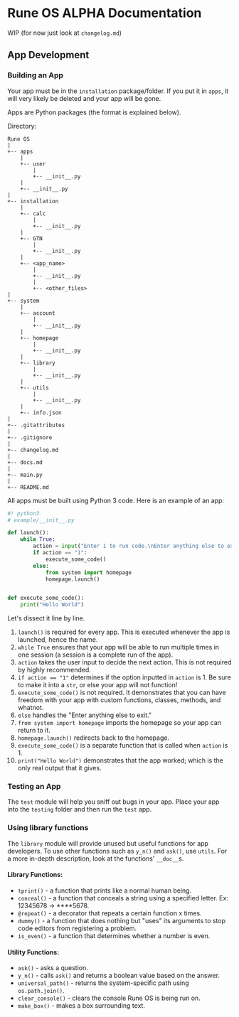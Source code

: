 # Rune OS ALPHA Documentation
WIP
(for now just look at `changelog.md`)

## App Development
### Building an App
Your app must be in the `installation` package/folder. If you put it in `apps`, it will very likely be deleted and your app will be gone.

Apps are Python packages (the format is explained below).

Directory:
```
Rune OS
|
+-- apps
    |
    +-- user
        |
        +-- __init__.py
    |
    +-- __init__.py
|
+-- installation
    |
    +-- calc
        |
        +-- __init__.py
    |
    +-- GTN
        |
        +-- __init__.py
    |
    +-- <app_name>
        |
        +-- __init__.py
        |
        +-- <other_files>
|
+-- system
    |
    +-- account
        |
        +-- __init__.py
    |
    +-- homepage
        |
        +-- __init__.py
    |
    +-- library
        |
        +-- __init__.py
    |
    +-- utils
        |
        +-- __init__.py
    |
    +-- info.json
|
+-- .gitattributes
|
+-- .gitignore
|
+-- changelog.md
|
+-- docs.md
|
+-- main.py
|
+-- README.md
```

All apps must be built using Python 3 code. Here is an example of an app:

```py
#! python3
# example/__init__.py

def launch():
    while True:
        action = input("Enter 1 to run code.\nEnter anything else to exit.\n>")
        if action == "1":
            execute_some_code()
        else:
            from system import homepage
            homepage.launch()


def execute_some_code():
    print("Hello World")
```

Let's dissect it line by line.

1. `launch()` is required for every app. This is executed whenever the app is launched, hence the name.
2. `while True` ensures that your app will be able to run multiple times in one session (a session is a complete run of the app).
3. `action` takes the user input to decide the next action. This is not required by highly recommended.
4. `if action == "1"` determines if the option inputted in `action` is 1. Be sure to make it into a `str`, or else your app will not function!
5. `execute_some_code()` is not required. It demonstrates that you can have freedom with your app with custom functions, classes, methods, and whatnot.
6. `else` handles the "Enter anything else to exit."
7. `from system import homepage` imports the homepage so your app can return to it.
8. `homepage.launch()` redirects back to the homepage.
9. `execute_some_code()` is a separate function that is called when `action` is 1.
10. `print("Hello World")` demonstrates that the app worked; which is the only real output that it gives.

### Testing an App
The `test` module will help you sniff out bugs in your app. Place your app into the `testing` folder and then run the `test` app.

### Using library functions
The `library` module will provide unused but useful functions for app developers. To use other functions such as `y_n()` and `ask()`, use `utils`. For a more in-depth description, look at the functions' `__doc__`s.

#### Library Functions:
- `tprint()` - a function that prints like a normal human being.
- `conceal()` - a function that conceals a string using a specified letter. Ex: 12345678 -> ****5678.
- `@repeat()` - a decorator that repeats a certain function x times.
- `dummy()` - a function that does nothing but "uses" its arguments to stop code editors from registering a problem.
- `is_even()` - a function that determines whether a number is even.

#### Utility Functions:
- `ask()` - asks a question.
- `y_n()` - calls `ask()` and returns a boolean value based on the answer.
- `universal_path()` - returns the system-specific path using `os.path.join()`.
- `clear_console()` - clears the console Rune OS is being run on.
- `make_box()` - makes a box surrounding text.
